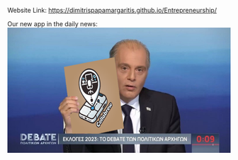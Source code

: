 Website Link: https://dimitrispapamargaritis.github.io/Entrepreneurship/

Our new app in the daily news:
![alt text](velopoulos.png)
